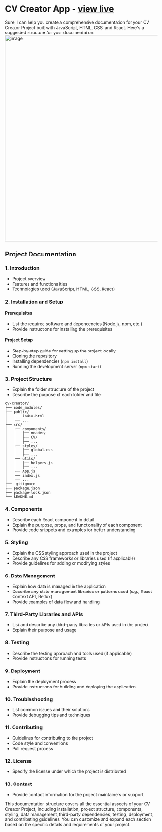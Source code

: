 # CV Creator App - [view live](https://darkwool.github.io/cv-creator-app/)

Sure, I can help you create a comprehensive documentation for your CV Creator Project built with JavaScript, HTML, CSS, and React. Here's a suggested structure for your documentation:
<img width="681" alt="image" src="https://github.com/Shailja26code/CV-Creator/assets/159249950/65184ab4-03a1-4a65-9629-6b5c5c75e645">


## Project Documentation

### 1. Introduction
- Project overview
- Features and functionalities
- Technologies used (JavaScript, HTML, CSS, React)

### 2. Installation and Setup
#### Prerequisites
- List the required software and dependencies (Node.js, npm, etc.)
- Provide instructions for installing the prerequisites

#### Project Setup
- Step-by-step guide for setting up the project locally
- Cloning the repository
- Installing dependencies (`npm install`)
- Running the development server (`npm start`)

### 3. Project Structure
- Explain the folder structure of the project
- Describe the purpose of each folder and file

```
cv-creator/
├── node_modules/
├── public/
│   ├── index.html
│   └── ...
├── src/
│   ├── components/
│   │   ├── Header/
│   │   ├── CV/
│   │   ├── ...
│   ├── styles/
│   │   ├── global.css
│   │   ├── ...
│   ├── utils/
│   │   ├── helpers.js
│   │   ├── ...
│   ├── App.js
│   ├── index.js
│   └── ...
├── .gitignore
├── package.json
├── package-lock.json
└── README.md
```

### 4. Components
- Describe each React component in detail
- Explain the purpose, props, and functionality of each component
- Provide code snippets and examples for better understanding

### 5. Styling
- Explain the CSS styling approach used in the project
- Describe any CSS frameworks or libraries used (if applicable)
- Provide guidelines for adding or modifying styles

### 6. Data Management
- Explain how data is managed in the application
- Describe any state management libraries or patterns used (e.g., React Context API, Redux)
- Provide examples of data flow and handling

### 7. Third-Party Libraries and APIs
- List and describe any third-party libraries or APIs used in the project
- Explain their purpose and usage

### 8. Testing
- Describe the testing approach and tools used (if applicable)
- Provide instructions for running tests

### 9. Deployment
- Explain the deployment process
- Provide instructions for building and deploying the application

### 10. Troubleshooting
- List common issues and their solutions
- Provide debugging tips and techniques

### 11. Contributing
- Guidelines for contributing to the project
- Code style and conventions
- Pull request process

### 12. License
- Specify the license under which the project is distributed

### 13. Contact
- Provide contact information for the project maintainers or support

This documentation structure covers all the essential aspects of your CV Creator Project, including installation, project structure, components, styling, data management, third-party dependencies, testing, deployment, and contributing guidelines. You can customize and expand each section based on the specific details and requirements of your project.
  
